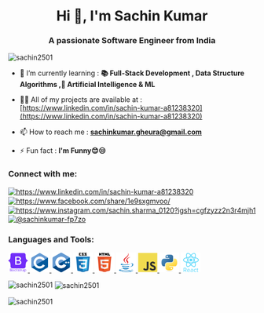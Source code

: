 <h1 align="center">Hi 👋, I'm Sachin Kumar</h1>
<h3 align="center">A passionate Software Engineer from India</h3>
<p align="left"> <img src="https://komarev.com/ghpvc/?username=sachin2501&label=Profile%20views&color=0e75b6&style=flat" alt="sachin2501" /> </p>

- 🌱 I’m currently learning : **📚 Full-Stack Development , Data Structure Algorithms ,🤖 Artificial Intelligence & ML**

- 👨‍💻 All of my projects are available at : [https://www.linkedin.com/in/sachin-kumar-a81238320](https://www.linkedin.com/in/sachin-kumar-a81238320)

- 📫 How to reach me : **sachinkumar.gheura@gmail.com**

- ⚡ Fun fact : **I'm Funny😊😒**

<h3 align="left">Connect with me:</h3>
<p align="left">
<a href="https://linkedin.com/in/https://www.linkedin.com/in/sachin-kumar-a81238320" target="blank"><img align="center" src="https://raw.githubusercontent.com/rahuldkjain/github-profile-readme-generator/master/src/images/icons/Social/linked-in-alt.svg" alt="https://www.linkedin.com/in/sachin-kumar-a81238320" height="30" width="40" /></a>
<a href="https://fb.com/https://www.facebook.com/share/1e9sxgmvoo/" target="blank"><img align="center" src="https://raw.githubusercontent.com/rahuldkjain/github-profile-readme-generator/master/src/images/icons/Social/facebook.svg" alt="https://www.facebook.com/share/1e9sxgmvoo/" height="30" width="40" /></a>
<a href="https://instagram.com/https://www.instagram.com/sachin.sharma_0120?igsh=cgfzyzz2n3r4mjh1" target="blank"><img align="center" src="https://raw.githubusercontent.com/rahuldkjain/github-profile-readme-generator/master/src/images/icons/Social/instagram.svg" alt="https://www.instagram.com/sachin.sharma_0120?igsh=cgfzyzz2n3r4mjh1" height="30" width="40" /></a>
<a href="https://www.youtube.com/c/@sachinkumar-fp7zo" target="blank"><img align="center" src="https://raw.githubusercontent.com/rahuldkjain/github-profile-readme-generator/master/src/images/icons/Social/youtube.svg" alt="@sachinkumar-fp7zo" height="30" width="40" /></a>
</p>

<h3 align="left">Languages and Tools:</h3>
<p align="left"> <a href="https://getbootstrap.com" target="_blank" rel="noreferrer"> <img src="https://raw.githubusercontent.com/devicons/devicon/master/icons/bootstrap/bootstrap-plain-wordmark.svg" alt="bootstrap" width="40" height="40"/> </a> <a href="https://www.cprogramming.com/" target="_blank" rel="noreferrer"> <img src="https://raw.githubusercontent.com/devicons/devicon/master/icons/c/c-original.svg" alt="c" width="40" height="40"/> </a> <a href="https://www.w3schools.com/cpp/" target="_blank" rel="noreferrer"> <img src="https://raw.githubusercontent.com/devicons/devicon/master/icons/cplusplus/cplusplus-original.svg" alt="cplusplus" width="40" height="40"/> </a> <a href="https://www.w3schools.com/css/" target="_blank" rel="noreferrer"> <img src="https://raw.githubusercontent.com/devicons/devicon/master/icons/css3/css3-original-wordmark.svg" alt="css3" width="40" height="40"/> </a> <a href="https://www.w3.org/html/" target="_blank" rel="noreferrer"> <img src="https://raw.githubusercontent.com/devicons/devicon/master/icons/html5/html5-original-wordmark.svg" alt="html5" width="40" height="40"/> </a> <a href="https://www.java.com" target="_blank" rel="noreferrer"> <img src="https://raw.githubusercontent.com/devicons/devicon/master/icons/java/java-original.svg" alt="java" width="40" height="40"/> </a> <a href="https://developer.mozilla.org/en-US/docs/Web/JavaScript" target="_blank" rel="noreferrer"> <img src="https://raw.githubusercontent.com/devicons/devicon/master/icons/javascript/javascript-original.svg" alt="javascript" width="40" height="40"/> </a> <a href="https://www.python.org" target="_blank" rel="noreferrer"> <img src="https://raw.githubusercontent.com/devicons/devicon/master/icons/python/python-original.svg" alt="python" width="40" height="40"/> </a> <a href="https://reactjs.org/" target="_blank" rel="noreferrer"> <img src="https://raw.githubusercontent.com/devicons/devicon/master/icons/react/react-original-wordmark.svg" alt="react" width="40" height="40"/> </a> </p>

<p><img align="left" src="https://github-readme-stats.vercel.app/api/top-langs?username=sachin2501&show_icons=true&locale=en&layout=compact" alt="sachin2501" /></p>

<p>&nbsp;<img align="center" src="https://github-readme-stats.vercel.app/api?username=sachin2501&show_icons=true&locale=en" alt="sachin2501" /></p>

<p><img align="center" src="https://github-readme-streak-stats.herokuapp.com/?user=sachin2501&" alt="sachin2501" /></p>
